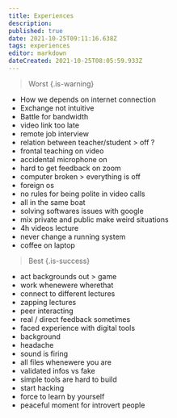```yaml
---
title: Experiences
description: 
published: true
date: 2021-10-25T09:11:16.638Z
tags: experiences
editor: markdown
dateCreated: 2021-10-25T08:05:59.933Z
---
```



> Worst
{.is-warning}

- How we depends on internet connection
- Exchange not intuitive
- Battle for bandwidth
- video link too late
- remote job interview
- relation between teacher/student > off ?
- frontal teaching on video
- accidental microphone on
- hard to get feedback on zoom
- computer broken > everything is off
- foreign os
- no rules for being polite in video calls
- all in the same boat
- solving softwares issues with google
- mix private and public make weird situations 
- 4h videos lecture
- never change a running system
- coffee on laptop

> Best
{.is-success}

- act backgrounds out > game
- work whenewere wherethat
- connect to different lectures
- zapping lectures
- peer interacting
- real / direct feedback sometimes
- faced experience with digital tools
- background
- headache
- sound is firing
- all files whenewere you are
- validated infos vs fake
- simple tools are hard to build
- start hacking 
- force to learn by yourself
- peaceful moment for introvert people


